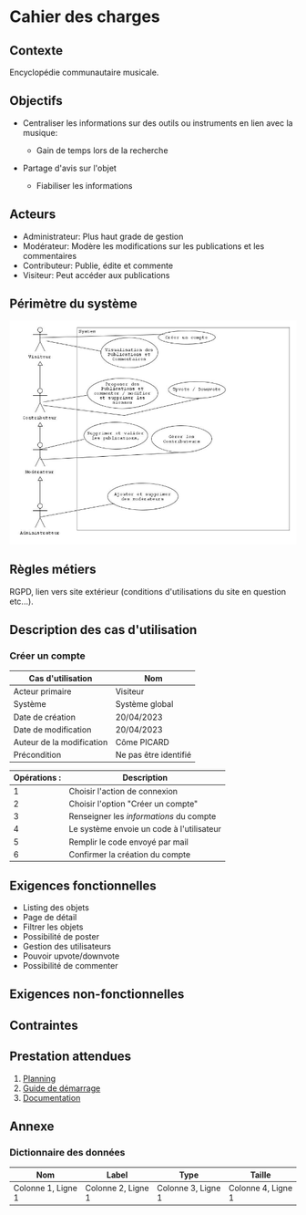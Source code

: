 # Cahier des charges

## Contexte
Encyclopédie communautaire musicale.

## Objectifs
- Centraliser les informations sur des outils ou instruments en lien avec la musique:
  - Gain de temps lors de la recherche


- Partage d'avis sur l'objet
  - Fiabiliser les informations

## Acteurs
- Administrateur: Plus haut grade de gestion
- Modérateur: Modère les modifications sur les publications et les commentaires
- Contributeur: Publie, édite et commente 
- Visiteur: Peut accéder aux publications

## Périmètre du système
![Use Case MusiVerse](../assets/useCaseMusicVerse.jpg)

## Règles métiers
RGPD, lien vers site extérieur (conditions d'utilisations du site en question etc...).

## Description des cas d'utilisation

### Créer un compte
| Cas d'utilisation         | Nom                   |
|---------------------------|-----------------------|
| Acteur primaire           | Visiteur              |
| Système                   | Système global        |
| Date de création          | 20/04/2023            |
| Date de modification      | 20/04/2023            |
| Auteur de la modification | Côme PICARD           |
| Précondition              | Ne pas être identifié |

| Opérations :  | Description                               |
|---------------|-------------------------------------------|
| 1             | Choisir l'action de connexion             |
| 2             | Choisir l'option "Créer un compte"        |
| 3             | Renseigner les _informations_ du compte   |
| 4             | Le système envoie un code à l'utilisateur |
| 5             | Remplir le code envoyé par mail           |
| 6             | Confirmer la création du compte           |




## Exigences fonctionnelles
- Listing des objets
- Page de détail
- Filtrer les objets
- Possibilité de poster
- Gestion des utilisateurs
- Pouvoir upvote/downvote
- Possibilité de commenter

## Exigences non-fonctionnelles


## Contraintes


## Prestation attendues
1. [Planning]()
2. [Guide de démarrage]()
3. [Documentation]()
## Annexe

### Dictionnaire des données

| Nom                | Label              | Type               | Taille             |
|--------------------|--------------------|--------------------|--------------------|
| Colonne 1, Ligne 1 | Colonne 2, Ligne 1 | Colonne 3, Ligne 1 | Colonne 4, Ligne 1 |